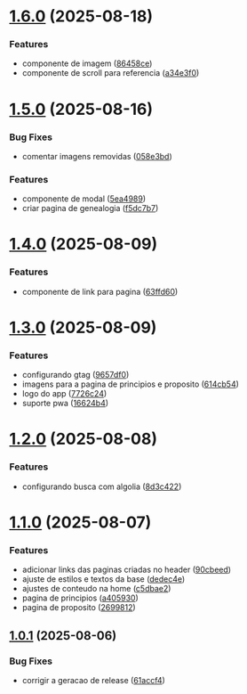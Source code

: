 # [1.6.0](https://github.com/stanleygomes/the-lamb/compare/v1.5.0...v1.6.0) (2025-08-18)


### Features

* componente de imagem ([86458ce](https://github.com/stanleygomes/the-lamb/commit/86458cedddd1a3ce811ea6cf203ffb011c200c67))
* componente de scroll para referencia ([a34e3f0](https://github.com/stanleygomes/the-lamb/commit/a34e3f07fac9b227632ee85c699bbde9e9ca667e))

# [1.5.0](https://github.com/stanleygomes/the-lamb/compare/v1.4.0...v1.5.0) (2025-08-16)


### Bug Fixes

* comentar imagens removidas ([058e3bd](https://github.com/stanleygomes/the-lamb/commit/058e3bd456b6260c47ea8485d31d4399431d2e76))


### Features

* componente de modal ([5ea4989](https://github.com/stanleygomes/the-lamb/commit/5ea49896299b928d601ce0e48fe1476b7d868ee4))
* criar pagina de genealogia ([f5dc7b7](https://github.com/stanleygomes/the-lamb/commit/f5dc7b76fc6d3fe7114aae0bb4909194bfc1f041))

# [1.4.0](https://github.com/stanleygomes/the-lamb/compare/v1.3.0...v1.4.0) (2025-08-09)


### Features

* componente de link para pagina ([63ffd60](https://github.com/stanleygomes/the-lamb/commit/63ffd600302924fc8084089e0ff73ad3938e79c5))

# [1.3.0](https://github.com/stanleygomes/the-lamb/compare/v1.2.0...v1.3.0) (2025-08-09)


### Features

* configurando gtag ([9657df0](https://github.com/stanleygomes/the-lamb/commit/9657df09c651c790d6139e039aa0c5700b4d23bd))
* imagens para a pagina de principios e proposito ([614cb54](https://github.com/stanleygomes/the-lamb/commit/614cb544a33683e3e9d8e86e0b34a5a95e5af45d))
* logo do app ([7726c24](https://github.com/stanleygomes/the-lamb/commit/7726c242f1d8f6cc90e2a1ca5e04fdea60b02d5e))
* suporte pwa ([16624b4](https://github.com/stanleygomes/the-lamb/commit/16624b4130bbf673a9da87ef9ceb69274d0512fa))

# [1.2.0](https://github.com/stanleygomes/the-lamb/compare/v1.1.0...v1.2.0) (2025-08-08)


### Features

* configurando busca com algolia ([8d3c422](https://github.com/stanleygomes/the-lamb/commit/8d3c4224106875cec14179f32e47818a433f6d5b))

# [1.1.0](https://github.com/stanleygomes/the-lamb/compare/v1.0.1...v1.1.0) (2025-08-07)


### Features

* adicionar links das paginas criadas no header ([90cbeed](https://github.com/stanleygomes/the-lamb/commit/90cbeedc15b179daad6c43bb611d12aacaab95ae))
* ajuste de estilos e textos da base ([dedec4e](https://github.com/stanleygomes/the-lamb/commit/dedec4eb18e49f0790ed732ba9f6303d11526f33))
* ajustes de conteudo na home ([c5dbae2](https://github.com/stanleygomes/the-lamb/commit/c5dbae20f576c032549143839e69a2a4b8635ccc))
* pagina de principios ([a405930](https://github.com/stanleygomes/the-lamb/commit/a40593046db43d28bcb3c5fe854109f8db26e4ee))
* pagina de proposito ([2699812](https://github.com/stanleygomes/the-lamb/commit/2699812611f704cb25784399afe195f5c3ab96cf))

## [1.0.1](https://github.com/stanleygomes/the-lamb/compare/v1.0.0...v1.0.1) (2025-08-06)


### Bug Fixes

* corrigir a geracao de release ([61accf4](https://github.com/stanleygomes/the-lamb/commit/61accf4e1bacd4ad8d84413d38c2a360951baccc))
